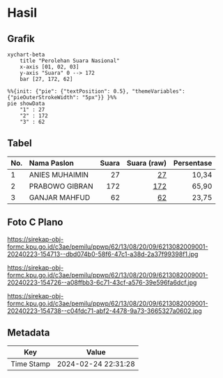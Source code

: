 # Hasil

## Grafik

```mermaid
xychart-beta
    title "Perolehan Suara Nasional"
    x-axis [01, 02, 03]
    y-axis "Suara" 0 --> 172
    bar [27, 172, 62]
```

```mermaid
%%{init: {"pie": {"textPosition": 0.5}, "themeVariables": {"pieOuterStrokeWidth": "5px"}} }%%
pie showData
    "1" : 27
    "2" : 172
    "3" : 62
```

## Tabel

| No. | Nama Paslon    | Suara | Suara (raw) | Persentase |
|:--- |:-------------- | -----:| -----------:| ----------:|
| 1   | ANIES MUHAIMIN | 27    | [27][p-1]   | 10,34      |
| 2   | PRABOWO GIBRAN | 172   | [172][p-2]  | 65,90      |
| 3   | GANJAR MAHFUD  | 62    | [62][p-3]   | 23,75      |


[p-1]: https://github.com/gigit-pemilu/pemilu-2024/blob/main/pilpres/hitung-suara/sub/62-kalimantan-tengah/sub/13-barito-timur/sub/08-raren-batuah/sub/2009-sibung/sub/001-tps/sub/paslon-1.txt
[p-2]: https://github.com/gigit-pemilu/pemilu-2024/blob/main/pilpres/hitung-suara/sub/62-kalimantan-tengah/sub/13-barito-timur/sub/08-raren-batuah/sub/2009-sibung/sub/001-tps/sub/paslon-2.txt
[p-3]: https://github.com/gigit-pemilu/pemilu-2024/blob/main/pilpres/hitung-suara/sub/62-kalimantan-tengah/sub/13-barito-timur/sub/08-raren-batuah/sub/2009-sibung/sub/001-tps/sub/paslon-3.txt

## Foto C Plano

https://sirekap-obj-formc.kpu.go.id/c3ae/pemilu/ppwp/62/13/08/20/09/6213082009001-20240223-154713--dbd074b0-58f6-47c1-a38d-2a37f99398f1.jpg

https://sirekap-obj-formc.kpu.go.id/c3ae/pemilu/ppwp/62/13/08/20/09/6213082009001-20240223-154726--a08ffbb3-6c71-43cf-a576-39e596fa6dcf.jpg

https://sirekap-obj-formc.kpu.go.id/c3ae/pemilu/ppwp/62/13/08/20/09/6213082009001-20240223-154738--c04fdc71-abf2-4478-9a73-3665327a0602.jpg


## Metadata

| Key        | Value               |
| ---------- | ------------------- |
| Time Stamp | 2024-02-24 22:31:28 |



